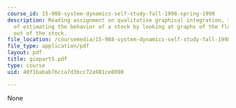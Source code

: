 ```yaml
---
course_id: 15-988-system-dynamics-self-study-fall-1998-spring-1999
description: Reading assignment on qualitative graphical integration, the process
  of estimating the behavior of a stock by looking at graphs of the flows into and
  out of the stock.
file_location: /coursemedia/15-988-system-dynamics-self-study-fall-1998-spring-1999/40f1babab76cca7d3bcc72a981ce8090_giepart5.pdf
file_type: application/pdf
layout: pdf
title: giepart5.pdf
type: course
uid: 40f1babab76cca7d3bcc72a981ce8090

---
```

None
